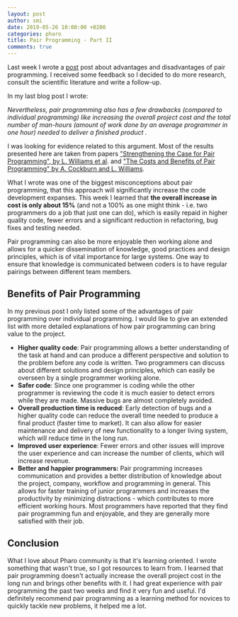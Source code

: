 ```yaml
---
layout: post
author: smi
date: 2019-05-26 10:00:00 +0200
categories: pharo
title: Pair Programming - Part II 
comments: true
---
```


Last week I wrote a [post](https://pharokeepers.github.io/pharo/2019/05/19/Smiljana-Week-2-Pair-Programming.html) post about advantages and disadvantages of pair programming. I received some feedback so I decided to do more research, consult the scientific literature and write a follow-up. 

In my last blog post I wrote:

 *Nevertheless, pair programming also has a few drawbacks (compared to individual programming) like increasing the overall project cost and the total number of man-hours (amount of work done by an average programmer in one hour) needed to deliver a finished product .*

I was looking for evidence related to this argument. Most of the results presented here are taken from papers ["Strengthening the Case for Pair Programming", by L. Williams et al](https://dl.acm.org/citation.cfm?id=626149&fbclid=IwAR220NQuFNx3sI3om0zl6Os5Fs-K65Rqfsyvs_qo0lRN_1-3UbOGAYVpsaM). and ["The Costs and Benefits of Pair Programming" by A. Cockburn and L. Williams](http://citeseerx.ist.psu.edu/viewdoc/summary?doi=10.1.1.26.9064).  

What I wrote was one of the biggest misconceptions about pair programming, that this approach will significantly increase the code development expanses. This week I learned that **the overall increase in cost is only about 15%** (and not a 100% as one might think - i.e. two programmers do a job that just one can do), which is easily repaid in higher quality code, fewer errors and a significant reduction in refactoring, bug fixes and testing needed.

Pair programming can also be more enjoyable then working alone and allows for a quicker dissemination of knowledge, good practices and design principles, which is of vital importance for large systems. One way to ensure that knowledge is communicated between coders is to have regular pairings between different team members. 

## Benefits of Pair Programming

In my previous post I only listed some of the advantages of pair programming over individual programming. I would like to give an extended list with more detailed explanations of how pair programming can bring value to the project.

- **Higher quality code**: Pair programming allows a better understanding of the task at hand and can produce a  different perspective and solution to the problem before any code is written. Two programmers can discuss about different solutions and design principles, which can easily be overseen by a single programmer working alone. 
- **Safer code**: Since one programmer is coding while the other programmer is reviewing the code it is much easier to detect errors while they are made. Massive bugs are almost completely avoided. 
- **Overall production time is reduced**:  Early detection of bugs and a higher quality code can reduce the overall time needed to produce a final product (faster time to market). It can also allow for easier maintenance and delivery of new functionality to a longer living system, which will reduce time in the long run. 
- **Improved user experience**: Fewer errors and other issues will improve the user experience and can increase the number of clients, which will increase revenue. 
- **Better and happier programmers:** Pair programming increases communication and provides a better distribution of knowledge about the project, company, workflow and programming in general. This allows for faster training of junior programmers and increases the productivity by minimizing distractions - which contributes to more efficient working hours. Most programmers have reported that they find pair programming fun and enjoyable, and they are generally more satisfied with their job. 

## Conclusion 

What I love about Pharo community is that it's learning oriented. I wrote something that wasn't true, so I got resources to learn from. I learned that pair programming doesn't actually increase the overall project cost in the long run and brings other benefits with it. I had great experience with pair programming the past two weeks  and find it very fun and useful.  I'd definitely  recommend pair programming as a learning method for novices to quickly tackle new problems, it helped me a lot.

